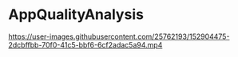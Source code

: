 # AppQualityAnalysis
https://user-images.githubusercontent.com/25762193/152904475-2dcbffbb-70f0-41c5-bbf6-6cf2adac5a94.mp4

